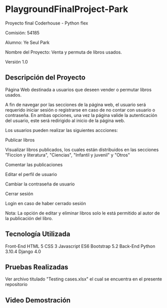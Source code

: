 # PlaygroundFinalProject-Park

Proyecto final Coderhouse - Python flex

Comisión: 54185

Alumno: Ye Seul Park

Nombre del Proyecto: Venta y permuta de libros usados.

Versión
1.0

## Descripción del Proyecto
Página Web destinada a usuarios que deseen vender o permutar libros usados.

A fin de navegar por las secciones de la página web, el usuario será requerido iniciar sesión o registrarse en caso de no contar con usuario o contraseña. En ambas opciones, una vez la página valide la autenticación del usuario, este será redirigido al inicio de la página web.

Los usuarios pueden realizar las siguientes accciones:

Publicar libros

Visualizar libros publicados, los cuales están distribuidos en las secciones "Ficcion y literatura", "Ciencias", "Infantil y juvenil" y "Otros"

Comentar las publicaciones

Editar el perfil de usuario

Cambiar la contraseña de usuario

Cerrar sesión

Login en caso de haber cerrado sesión

Nota: La opción de editar y eliminar libros solo le está permitido al autor de la publicación del libro.

## Tecnología Utilizada
Front-End
HTML 5
CSS 3
Javascript ES6
Bootstrap 5.2
Back-End
Python 3.10.4
Django 4.0

## Pruebas Realizadas
Ver archivo titulado "Testing cases.xlsx" el cual se encuentra en el presente repositorio 

## Video Demostración
